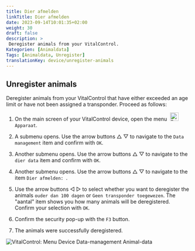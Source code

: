 ```yaml
---
title: Dier afmelden
linkTitle: Dier afmelden
date: 2023-09-14T10:01:35+02:00
weight: 30
draft: false
description: >
 Deregister animals from your VitalControl.
Kategorien: [Animaldata]
Tags: [Animaldata, Unregister]
translationKey: device/unregister-animals
---
```

## Unregister animals

Deregister animals from your VitalControl that have either exceeded an age limit or have not been assigned a transponder. Proceed as follows:

1. On the main screen of your VitalControl device, open the menu &nbsp;<img src="/icons/device.svg" width="23" align="bottom" alt="Device" /> `Apparaat`.

2. A submenu opens. Use the arrow buttons △ ▽ to navigate to the `Data management` item and confirm with `OK`.

3. Another submenu opens. Use the arrow buttons △ ▽ to navigate to the `dier data` item and confirm with `OK`. 

4. Another submenu opens. Use the arrow buttons △ ▽ to navigate to the item `Dier afmelden: `.

5. Use the arrow buttons ◁ ▷ to select whether you want to deregister the animals `ouder dan 100 dagen` or `Geen transponder toegewezen`. The "aantal" item shows you how many animals will be deregistered. Confirm your selection with `OK`.

6. Confirm the security pop-up with the `F3` button. 

7. The animals were successfully deregistered.

 ![VitalControl: Menu Device Data-management Animal-data](../images/unregister.png "Dier afmelden")